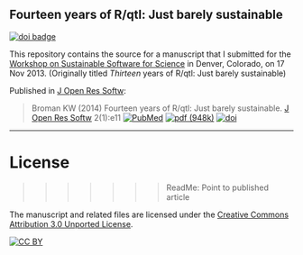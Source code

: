 ## Fourteen years of R/qtl: Just barely sustainable

[![doi badge](https://zenodo.org/badge/DOI/10.5281/zenodo.2603995.svg)](https://doi.org/10.5281/zenodo.26003995)

This repository contains the source for a manuscript that I submitted for the
[Workshop on Sustainable Software for Science](http://wssspe.researchcomputing.org.uk)
in Denver, Colorado, on 17 Nov 2013. (Originally titled _Thirteen_
years of R/qtl: Just barely sustainable)

Published in [J Open Res Softw](http://openresearchsoftware.metajnl.com/):

> Broman KW (2014) Fourteen years of R/qtl: Just barely sustainable.
> [J Open Res Softw](http://openresearchsoftware.metajnl.com/) 2(1):e11
> [![PubMed](https://kbroman.org/pages/icons16/pubmed-icon.png)](https://www.ncbi.nlm.nih.gov/pubmed/25364504)
> [![pdf (948k)](https://kbroman.org/pages/icons16/pdf-icon.png)](https://www.biostat.wisc.edu/~kbroman/publications/rqtl_14yrs.pdf)
> [![doi](https://kbroman.org/pages/icons16/doi-icon.png)](https://doi.org/10.5334/jors.at)


---

# License
>>>>>>> ReadMe: Point to published article

The manuscript and related files are licensed under the
[Creative Commons Attribution 3.0 Unported License](http://creativecommons.org/licenses/by/3.0/).

[![CC BY](http://i.creativecommons.org/l/by/3.0/88x31.png)](http://creativecommons.org/licenses/by/3.0/)
